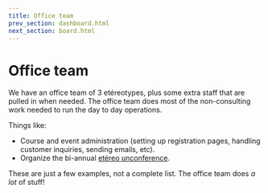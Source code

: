 ```yaml
---
title: Office team
prev_section: dashboard.html
next_section: board.html
---
```


Office team
===========

We have an office team of 3 etéreotypes, plus some extra staff that are pulled in when needed. The office team does most of the non-consulting work needed to run the day to day operations.

Things like:

-   Course and event administration (setting up registration pages, handling customer inquiries, sending emails, etc).
-   Organize the bi-annual [etéreo unconference](unconference.html).

These are just a few examples, not a complete list. The office team does *a lot* of stuff!

